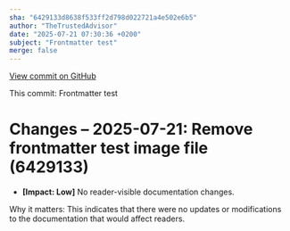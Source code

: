 ```yaml
---
sha: "6429133d8638f533ff2d798d022721a4e502e6b5"
author: "TheTrustedAdvisor"
date: "2025-07-21 07:30:36 +0200"
subject: "Frontmatter test"
merge: false
---
```


[View commit on GitHub](https://github.com/TheTrustedAdvisor/FabricAdoptionFramework/commit/6429133d8638f533ff2d798d022721a4e502e6b5)

This commit: Frontmatter test

# Changes – 2025-07-21: Remove frontmatter test image file (6429133)

- **[Impact: Low]** No reader-visible documentation changes.

Why it matters: This indicates that there were no updates or modifications to the documentation that would affect readers.

